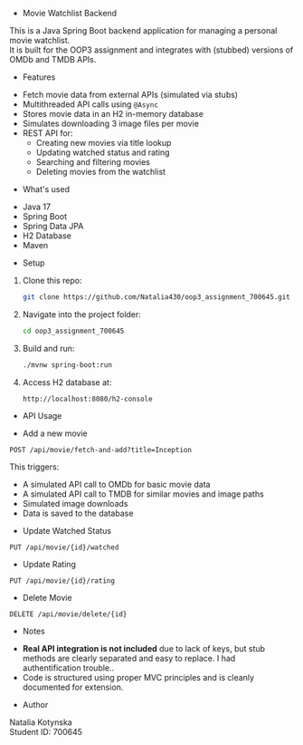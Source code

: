 * Movie Watchlist Backend

This is a Java Spring Boot backend application for managing a personal movie watchlist.  
It is built for the OOP3 assignment and integrates with (stubbed) versions of OMDb and TMDB APIs.

* Features

- Fetch movie data from external APIs (simulated via stubs)
- Multithreaded API calls using `@Async`
- Stores movie data in an H2 in-memory database
- Simulates downloading 3 image files per movie
- REST API for:
  - Creating new movies via title lookup
  - Updating watched status and rating
  - Searching and filtering movies
  - Deleting movies from the watchlist

* What's used

- Java 17
- Spring Boot
- Spring Data JPA
- H2 Database
- Maven

* Setup

1. Clone this repo:
   ```bash
   git clone https://github.com/Natalia430/oop3_assignment_700645.git
   ```

2. Navigate into the project folder:
   ```bash
   cd oop3_assignment_700645
   ```

3. Build and run:
   ```bash
   ./mvnw spring-boot:run
   ```

4. Access H2 database at:
   ```
   http://localhost:8080/h2-console
   ```

* API Usage

* Add a new movie
```
POST /api/movie/fetch-and-add?title=Inception
```

This triggers:
- A simulated API call to OMDb for basic movie data
- A simulated API call to TMDB for similar movies and image paths
- Simulated image downloads
- Data is saved to the database

* Update Watched Status
```
PUT /api/movie/{id}/watched
```

* Update Rating
```
PUT /api/movie/{id}/rating
```

* Delete Movie
```
DELETE /api/movie/delete/{id}
```

* Notes

- **Real API integration is not included** due to lack of keys, but stub methods are clearly separated and easy to replace. I had authentification trouble..
- Code is structured using proper MVC principles and is cleanly documented for extension.

* Author

Natalia Kotynska  
Student ID: 700645
